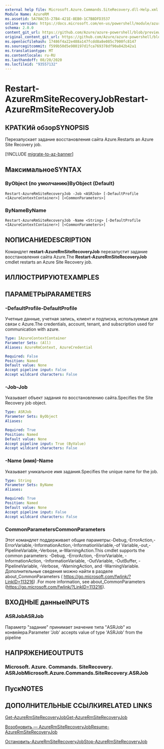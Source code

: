 ```yaml
---
external help file: Microsoft.Azure.Commands.SiteRecovery.dll-Help.xml
Module Name: AzureRM
ms.assetid: 5A70AC55-27B4-421E-8EB0-1C7B8DFD3537
online version: https://docs.microsoft.com/en-us/powershell/module/azurerm.siterecovery/restart-azurermsiterecoveryjob
schema: 2.0.0
content_git_url: https://github.com/Azure/azure-powershell/blob/preview/src/ResourceManager/SiteRecovery/Commands.SiteRecovery/help/Restart-AzureRmSiteRecoveryJob.md
original_content_git_url: https://github.com/Azure/azure-powershell/blob/preview/src/ResourceManager/SiteRecovery/Commands.SiteRecovery/help/Restart-AzureRmSiteRecoveryJob.md
ms.openlocfilehash: 17486f4a22e488a147fcdd8a8e085c7900fc8147
ms.sourcegitcommit: f599b50d5e980197d1fca769378df90a842b42a1
ms.translationtype: MT
ms.contentlocale: ru-RU
ms.lasthandoff: 08/20/2020
ms.locfileid: "93557132"
---
```

# <span data-ttu-id="5817a-101">Restart-AzureRmSiteRecoveryJob</span><span class="sxs-lookup"><span data-stu-id="5817a-101">Restart-AzureRmSiteRecoveryJob</span></span>

## <span data-ttu-id="5817a-102">КРАТКИй обзор</span><span class="sxs-lookup"><span data-stu-id="5817a-102">SYNOPSIS</span></span>
<span data-ttu-id="5817a-103">Перезапускает задание восстановления сайта Azure.</span><span class="sxs-lookup"><span data-stu-id="5817a-103">Restarts an Azure Site Recovery job.</span></span>

[!INCLUDE [migrate-to-az-banner](../../includes/migrate-to-az-banner.md)]

## <span data-ttu-id="5817a-104">Максимальное</span><span class="sxs-lookup"><span data-stu-id="5817a-104">SYNTAX</span></span>

### <span data-ttu-id="5817a-105">ByObject (по умолчанию)</span><span class="sxs-lookup"><span data-stu-id="5817a-105">ByObject (Default)</span></span>
```
Restart-AzureRmSiteRecoveryJob -Job <ASRJob> [-DefaultProfile <IAzureContextContainer>] [<CommonParameters>]
```

### <span data-ttu-id="5817a-106">ByName</span><span class="sxs-lookup"><span data-stu-id="5817a-106">ByName</span></span>
```
Restart-AzureRmSiteRecoveryJob -Name <String> [-DefaultProfile <IAzureContextContainer>] [<CommonParameters>]
```

## <span data-ttu-id="5817a-107">NОПИСАНИЕ</span><span class="sxs-lookup"><span data-stu-id="5817a-107">DESCRIPTION</span></span>
<span data-ttu-id="5817a-108">Командлет **restart-AzureRmSiteRecoveryJob** перезапустит задание восстановления сайта Azure.</span><span class="sxs-lookup"><span data-stu-id="5817a-108">The **Restart-AzureRmSiteRecoveryJob** cmdlet restarts an Azure Site Recovery job.</span></span>

## <span data-ttu-id="5817a-109">ИЛЛЮСТРИРУЮТ</span><span class="sxs-lookup"><span data-stu-id="5817a-109">EXAMPLES</span></span>

## <span data-ttu-id="5817a-110">ПАРАМЕТРЫ</span><span class="sxs-lookup"><span data-stu-id="5817a-110">PARAMETERS</span></span>

### <span data-ttu-id="5817a-111">-DefaultProfile</span><span class="sxs-lookup"><span data-stu-id="5817a-111">-DefaultProfile</span></span>
<span data-ttu-id="5817a-112">Учетные данные, учетная запись, клиент и подписка, используемые для связи с Azure.</span><span class="sxs-lookup"><span data-stu-id="5817a-112">The credentials, account, tenant, and subscription used for communication with azure.</span></span>

```yaml
Type: IAzureContextContainer
Parameter Sets: (All)
Aliases: AzureRmContext, AzureCredential

Required: False
Position: Named
Default value: None
Accept pipeline input: False
Accept wildcard characters: False
```

### <span data-ttu-id="5817a-113">-Job</span><span class="sxs-lookup"><span data-stu-id="5817a-113">-Job</span></span>
<span data-ttu-id="5817a-114">Указывает объект задания по восстановлению сайта.</span><span class="sxs-lookup"><span data-stu-id="5817a-114">Specifies the Site Recovery job object.</span></span>

```yaml
Type: ASRJob
Parameter Sets: ByObject
Aliases: 

Required: True
Position: Named
Default value: None
Accept pipeline input: True (ByValue)
Accept wildcard characters: False
```

### <span data-ttu-id="5817a-115">-Name (имя)</span><span class="sxs-lookup"><span data-stu-id="5817a-115">-Name</span></span>
<span data-ttu-id="5817a-116">Указывает уникальное имя задания.</span><span class="sxs-lookup"><span data-stu-id="5817a-116">Specifies the unique name for the job.</span></span>

```yaml
Type: String
Parameter Sets: ByName
Aliases: 

Required: True
Position: Named
Default value: None
Accept pipeline input: False
Accept wildcard characters: False
```

### <span data-ttu-id="5817a-117">CommonParameters</span><span class="sxs-lookup"><span data-stu-id="5817a-117">CommonParameters</span></span>
<span data-ttu-id="5817a-118">Этот командлет поддерживает общие параметры:-Debug,-ErrorAction,-ErrorVariable,-InformationAction,-InformationVariable,-of Variable,-out,-PipelineVariable,-Verbose, и-WarningAction.</span><span class="sxs-lookup"><span data-stu-id="5817a-118">This cmdlet supports the common parameters: -Debug, -ErrorAction, -ErrorVariable, -InformationAction, -InformationVariable, -OutVariable, -OutBuffer, -PipelineVariable, -Verbose, -WarningAction, and -WarningVariable.</span></span> <span data-ttu-id="5817a-119">Дополнительные сведения можно найти в разделе about_CommonParameters ( https://go.microsoft.com/fwlink/?LinkID=113216) .</span><span class="sxs-lookup"><span data-stu-id="5817a-119">For more information, see about_CommonParameters (https://go.microsoft.com/fwlink/?LinkID=113216).</span></span>

## <span data-ttu-id="5817a-120">ВХОДНЫЕ данные</span><span class="sxs-lookup"><span data-stu-id="5817a-120">INPUTS</span></span>

### <span data-ttu-id="5817a-121">ASRJob</span><span class="sxs-lookup"><span data-stu-id="5817a-121">ASRJob</span></span>
<span data-ttu-id="5817a-122">Параметр "задание" принимает значение типа "ASRJob" из конвейера.</span><span class="sxs-lookup"><span data-stu-id="5817a-122">Parameter 'Job' accepts value of type 'ASRJob' from the pipeline</span></span>

## <span data-ttu-id="5817a-123">НАПРЯЖЕНИЕ</span><span class="sxs-lookup"><span data-stu-id="5817a-123">OUTPUTS</span></span>

### <span data-ttu-id="5817a-124">Microsoft. Azure. Commands. SiteRecovery. ASRJob</span><span class="sxs-lookup"><span data-stu-id="5817a-124">Microsoft.Azure.Commands.SiteRecovery.ASRJob</span></span>

## <span data-ttu-id="5817a-125">Пуск</span><span class="sxs-lookup"><span data-stu-id="5817a-125">NOTES</span></span>

## <span data-ttu-id="5817a-126">ДОПОЛНИТЕЛЬНЫЕ ССЫЛКИ</span><span class="sxs-lookup"><span data-stu-id="5817a-126">RELATED LINKS</span></span>

[<span data-ttu-id="5817a-127">Get-AzureRmSiteRecoveryJob</span><span class="sxs-lookup"><span data-stu-id="5817a-127">Get-AzureRmSiteRecoveryJob</span></span>](./Get-AzureRmSiteRecoveryJob.md)

[<span data-ttu-id="5817a-128">Возобновить — AzureRmSiteRecoveryJob</span><span class="sxs-lookup"><span data-stu-id="5817a-128">Resume-AzureRmSiteRecoveryJob</span></span>](./Resume-AzureRmSiteRecoveryJob.md)

[<span data-ttu-id="5817a-129">Остановить-AzureRmSiteRecoveryJob</span><span class="sxs-lookup"><span data-stu-id="5817a-129">Stop-AzureRmSiteRecoveryJob</span></span>](./Stop-AzureRmSiteRecoveryJob.md)
